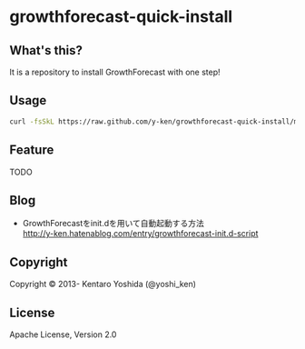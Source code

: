 growthforecast-quick-install
============================

## What's this?

It is a repository to install GrowthForecast with one step!

## Usage

```bash
curl -fsSkL https://raw.github.com/y-ken/growthforecast-quick-install/master/setup-growthforecast.sh | bash
```

## Feature

TODO

## Blog

* GrowthForecastをinit.dを用いて自動起動する方法  
http://y-ken.hatenablog.com/entry/growthforecast-init.d-script


## Copyright

Copyright © 2013- Kentaro Yoshida (@yoshi_ken)

## License

Apache License, Version 2.0